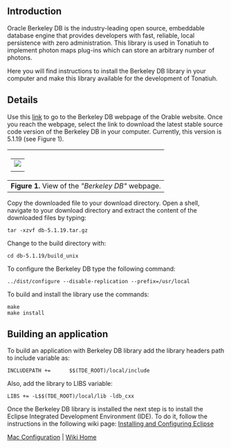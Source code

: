 ## Introduction ##

Oracle Berkeley DB is the industry-leading open source, embeddable database engine that provides developers with fast, reliable, local persistence with zero administration. This library is used in Tonatiuh to implement photon maps plug-ins which can store an arbitrary number of photons.

Here you will find instructions to install the Berkeley DB library in your computer and make this library available for the development of Tonatiuh.

## Details ##

Use this [link](http://www.oracle.com/technology/software/products/berkeley-db/index.html) to go to the Berkeley DB webpage of the Orable website. Once you reach the webpage, select the link to download the latest stable source code version of the Berkeley DB in your computer. Currently, this version is 5.1.19 (see Figure 1).

|<table><tr><td><a href='http://picasaweb.google.com/manuel.jesus.blanco/TonatiuhWikiFigures?authkey=Gv1sRgCN2umpjNtK24Kg&feat=embedwebsite#5526847072163475010'><img src='http://lh3.ggpht.com/_tmEVMS15i5Y/TLNOITA2LkI/AAAAAAAAAoY/b-lQwR5Dl3M/s400/BerkeleyDB_download.png' /></a></td></tr><tr><td></td></tr></table>|
|:-----------------------------------------------------------------------------------------------------------------------------------------------------------------------------------------------------------------------------------------------------------------------------------------------------------------------|
| **Figure 1.** View of the _"Berkeley DB"_ webpage.                                                                                                                                                                                                                                                                     |

Copy the downloaded file to your download directory. Open a shell, navigate to your download directory and extract the content of the downloaded files by typing:
```
tar -xzvf db-5.1.19.tar.gz
```

Change to the build directory with:
```
cd db-5.1.19/build_unix
```

To configure the Berkeley DB type the following command:
```
../dist/configure --disable-replication --prefix=/usr/local
```

To build and install the library use the commands:
```
make
make install
```


## Building an application ##
To build an application with Berkeley DB library add the library headers path to include
variable as:
```
INCLUDEPATH += 		$$(TDE_ROOT)/local/include 

```

Also, add the library to LIBS variable:
```
LIBS += -L$$(TDE_ROOT)/local/lib -ldb_cxx
```

Once the Berkeley DB library is installed the next step is to install the Eclipse Integrated Development Environment (IDE). To do it, follow the instructions in the following wiki page: [Installing and Configuring Eclipse](InstallingAndConfiguringEclipseForMac.md)


[Mac Configuration](InstallingForMac.md) | [Wiki Home](http://code.google.com/p/tonatiuh/w/list)